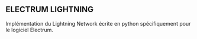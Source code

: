 ## ELECTRUM LIGHTNING

Implémentation du Lightning Network écrite en python spécifiquement pour le logiciel Electrum.

